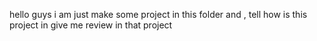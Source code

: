  hello guys i am just make some project
 in this folder and , tell how is this project in give me review in that project 

